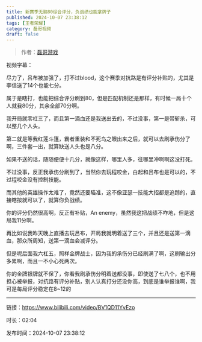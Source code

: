 ```yaml
---
title: 新赛季无脑80综合评分，负战绩也能拿牌子
published: 2024-10-07 23:38:12
tags: [王者荣耀]
category: 磊哥视频
draft: false
---
```



> 作者：[磊哥游戏](https://space.bilibili.com/268941858?spm_id_from=333.788.upinfo.head.click)

视频字幕：

尽力了，吕布被加强了，打不过blood，这个赛季对抗路是有评分补贴的，尤其是李信送了14个也能七分。

属于是瞎打，也能把综合评分刷到80，但是匹配机制还是那样，有时候一局十个人就我80分，其余全部70分啊。

我开局就零杠三了，而且第一滴血还是我送出去的，不过没事，第一是带斩杀，可以整几个人头。

第二就是等我红莲斗篷，霸者重装和不死鸟之眼出来之后，就可以去刷承伤分了啊，三件套一出，就算缺送人头也是八分。

如果不送的话，随随便便十几分，就像这样，哪里人多，往哪里冲啊啊这没打死。

不过没事，反正我承伤分刷到了，当然你去玩程咬金，白起和吕布也是可以的，不过程咬金没有控制技能。

而其他的英雄操作太难了，竟然还要瞄准，这不像亚瑟一技能大招都是追踪的，直接瞎按就可以了，就算你负战绩。

你的评分仍然很高啊，反正有补贴，An enemy，虽然我这把战绩不咋地，但是这局我11分啊。

再比如说我昨天晚上直播去玩吕布，开局我就明着送了三个，并且还是送第一滴血，那众所周知，送第一滴血会减评分。

但是呢后面我六杠五，照样金牌战士，因为我的承伤分已经刷满了啊，这刷输出分多累啊，而且一不小心死两次。

你的金牌银牌就不保了，你看我刷承伤分明着送都没事，即使送了七八个，也不用担心被举报，对抗路有评分补贴，别人认真打分还没你高，到底是谁举报谁啊，我可是每局评分稳定在8~12的

---

链接：https://www.bilibili.com/video/BV1QD11YvEzo

时长：02:04

发布时间：2024-10-07 23:38:12
